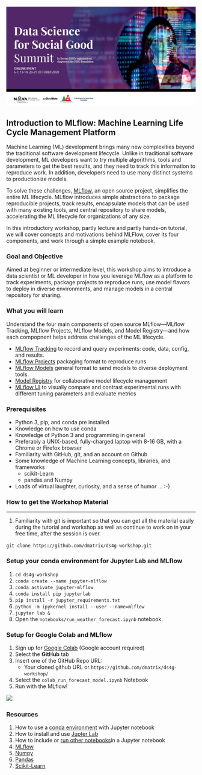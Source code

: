 
![](images/dssg.jpg)
## Introduction to MLflow: Machine Learning Life Cycle Management Platform

Machine Learning (ML) development brings many new complexities beyond the traditional software development lifecycle. Unlike in traditional software development, ML developers want to try multiple algorithms, tools and parameters to get the best results, and they need to track this information to reproduce work. In addition, developers need to use many distinct systems to productionize models.

To solve these challenges, [MLflow](https://mlflow.org), an open source project, simplifies the entire ML lifecycle. MLflow introduces simple abstractions to package reproducible projects, track results, 
encapsulate models that can be used with many existing tools, and central repository to share models,
accelerating the ML lifecycle for organizations of any size.

In this introductory workshop, partly lecture and partly hands-on tutorial, we will cover concepts and motivations
behind MLFlow, cover its four components, and work through a simple example notebook. 

### Goal and Objective
Aimed at beginner or intermediate level, this workshop aims to introduce a data scientist or ML developer in how you 
leverage MLflow as a platform to track experiments, package projects to reproduce runs, use model flavors to deploy in diverse environments, 
and manage models in a central repository for sharing.

### What you will learn

Understand the four main components of open source MLflow—MLflow Tracking, MLflow Projects, MLflow Models, and Model Registry—and how each compopnent helps address challenges of the ML lifecycle.
 * [MLflow Tracking](https://mlflow.org/docs/latest/tracking.html) to record and query experiments: code, data, config, and results.
 * [MLflow Projects](https://mlflow.org/docs/latest/projects.html) packaging format to reproduce runs
 * [MLflow Models](https://mlflow.org/docs/latest/models.html) general format to send models to diverse deployment tools.
 * [Model Registry](https://mlflow.org/docs/latest/model-registry.html) for collaborative model lifecycle management
 * [MLflow UI](https://mlflow.org/docs/latest/tracking.html#tracking-ui) to visually compare and contrast experimental runs with different tuning parameters and evaluate metrics

### Prerequisites

* Python 3, pip, and conda pre installed
* Knowledge on how to use conda
* Knowledge of Python 3 and programming in general
* Preferably a UNIX-based, fully-charged laptop with 8-16 GB, with a Chrome or Firefox browser
* Familiarity with GitHub, git, and an account on Github
* Some knowledge of Machine Learning concepts, libraries, and frameworks
   * scikit-Learn
   * pandas and Numpy
* Loads of virtual laughter, curiosity, and a sense of humor ... :-)

### How to get the Workshop Material
------------------------------------

1. Familiarity with git is important so that you can get all the material easily during the tutorial and
workshop as well as continue to work on in your free time, after the session is over.

```git clone https://github.com/dmatrix/ds4g-workshop.git```

### Setup your conda environment for Jupyter Lab and MLflow
1. `cd ds4g-workshop`
2. `conda create --name jupyter-mlflow`
3. `conda activate jupyter-mlflow`
4. `conda install pip jupyterlab`
5. `pip install -r jupyter_requirements.txt`
6. `python -m ipykernel install --user --name=mlflow`
7. `jupyter lab &`
8. Open the `notebooks/run_weather_forecast.ipynb` notebook. 

### Setup for Google Colab and MLflow
1. Sign up for [Google Colab](https://colab.research.google.com/) (Google account required)
2. Select the **GitHub** tab
3. Insert one of the GitHub Repo URL: 
    * Your cloned github URL or `https://github.com/dmatrix/ds4g-workshop/`
4. Select the ``colab_run_forecast_model.ipynb`` Notebook
5. Run with the MLflow!

![](images/colab_notebook.png)

### Resources

1. How to use a [conda environment](https://medium.com/@nrk25693/how-to-add-your-conda-environment-to-your-jupyter-notebook-in-just-4-steps-abeab8b8d084) with Jupyter notebook 
2. How to install and use [Jupter Lab](https://jupyterlab.readthedocs.io/en/stable/getting_started/installation.html)
3. How to include or [run other notebooks]( https://vispud.blogspot.com/2019/02/ipynb-import-another-ipynb-file.htm)in a Jupyter notebook
4. [MLflow](https://mlflow.org/docs/latest/index.html)
5. [Numpy](https://numpy.org/devdocs/user/quickstart.html)
6. [Pandas](https://pandas.pydata.org/pandas-docs/stable/reference/index.html)
7. [Scikit-Learn](https://scikit-learn.org/stable/index.html)
